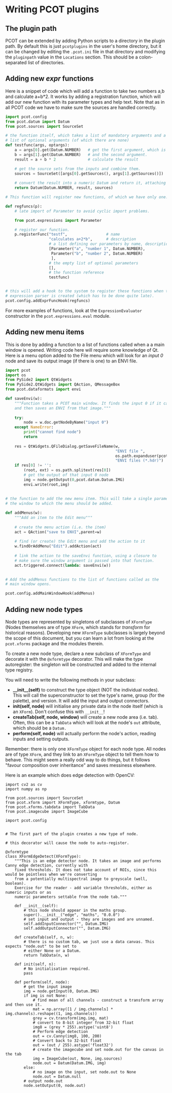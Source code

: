 # Writing PCOT plugins

## The plugin path
PCOT can be extended by adding Python scripts to a directory in the plugin
path. By default this is just ```pcotplugins``` in the user's home directory,
but it can be changed by editing the ```.pcot.ini``` file in that directory
and modifying the ```pluginpath``` value in the ```Locations``` section.
This should be a colon-separated list of directories.

## Adding new *expr* functions

Here is a snippet of code which will add a function to take two numbers a,b
and calculate a+b*2. It works by adding a registration function, which will
add our new function with its parameter types and help text. Note that as
in all PCOT code we have to make sure the sources are handled correctly.

```python
import pcot.config
from pcot.datum import Datum
from pcot.sources import SourceSet

# the function itself, which takes a list of mandatory arguments and a
# list of optional arguments (of which there are none)
def testfunc(args, optargs):
    a = args[0].get(Datum.NUMBER)   # get the first argument, which is numeric
    b = args[1].get(Datum.NUMBER)   # and the second argument.
    result = a + b * 2              # calculate the result

    # get the source sets from the inputs and combine them.
    sources = SourceSet([args[0].getSources(), args[1].getSources()])
    
    # convert the result into a numeric Datum and return it, attaching sources.
    return Datum(Datum.NUMBER, result, sources)

# This function will register new functions, of which we have only one.

def regfuncs(p):
    # late import of Parameter to avoid cyclic import problems.

    from pcot.expressions import Parameter

    # register our function.
    p.registerFunc("testf",                 # name
                   "calculates a+2*b",      # description
                   # a list defining our parameters by name, description and type
                   [Parameter("a", "number 1", Datum.NUMBER),
                    Parameter("b", "number 2", Datum.NUMBER)
                    ],
                   # the empty list of optional parameters
                   [],
                   # the function reference
                   testfunc)


# this will add a hook to the system to register these functions when the
# expression parser is created (which has to be done quite late).
pcot.config.addExprFuncHook(regfuncs)
```

For more examples of functions, look at the ```ExpressionEvaluator``` constructor
in the ```pcot.expressions.eval``` module.

## Adding new menu items

This is done by adding a function to a list of functions called when a
a main window is opened. Writing code here will require some knowledge of Qt.
Here is a menu option added to the File menu which will look for an
*input 0* node and save its output image (if there is one) to an ENVI file.


```python
import pcot
import os
from PySide2 import QtWidgets
from PySide2.QtWidgets import QAction, QMessageBox
from pcot.dataformats import envi

def saveEnvi(w):
    """Function takes a PCOT main window. It finds the input 0 if it can,
    and then saves an ENVI from that image."""
    
    try:
        node = w.doc.getNodeByName("input 0")
    except NameError:
        print("cannot find node")
        return
        
    res = QtWidgets.QFileDialog.getSaveFileName(w,
                                                "ENVI file ",
                                                os.path.expanduser(pcot.config.getDefaultDir('pcotfiles')),
                                                "ENVI files (*.hdr)")
    if res[0] != '':
        (root, ext) = os.path.splitext(res[0])
        # get the output of that input 0 node
        img = node.getOutput(0,pcot.datum.Datum.IMG)
        envi.write(root,img)
        
        
# the function to add the new menu item. This will take a single parameter:
# the window to which the menu should be added.

def addMenus(w):
    """Add an item to the Edit menu"""
    
    # create the menu action (i.e. the item)
    act = QAction("save to ENVI",parent=w)
    
    # find (or create) the Edit menu and add the action to it
    w.findOrAddMenu("Edit").addAction(act)
    
    # link the action to the saveEnvi function, using a closure to
    # make sure the window argument is passed into that function.
    act.triggered.connect(lambda: saveEnvi(w))
    

# Add the addMenus functions to the list of functions called as the
# main window opens.

pcot.config.addMainWindowHook(addMenus)
```

## Adding new node types

Node types are represented by singletons of subclasses of ```XFormType```
(Nodes themselves are of type ```XForm```, which stands for *transform* for
historical reasons). Developing new ```XFormType``` subclasses is largely
beyond the scope of this document, but you can learn a lot from looking at the
```pcot.xforms``` package and the modules therein.

To create a new node type, declare a new subclass of ```XFormType``` and decorate
it with the ```@xformtype``` decorator. This will make the type autoregister:
the singleton will be constructed and added to the internal type registry.

You will need to write the following methods in your subclass:

* **\_\_init\_\_(self)** to construct the type object (NOT the individual nodes).
This will call the superconstructor to set the type's name, group (for the
palette), and version. It will add the input and output connectors.
* **init(self, node)** will initialise any private data in the node itself
(which is an ```XForm```). Don't confuse this with ```__init__```!
* **createTab(self, node, window)** will create a new node area (i.e. tab).
Often, this can be a ```TabData``` which will look at the node's ```out```
attribute, which should be a ```Datum.```
* **perform(self, node)** will actually perform the node's action, reading inputs 
and setting outputs.

Remember: there is only one ```XFormType``` object for each node type. All nodes
are of type ```XForm```, and they link to an ```XFormType``` object to tell them
how to behave. This might seem a really odd way to do things, but it follows
"favour composition over inheritance" and saves messiness elsewhere.

Here is an example which does edge detection with OpenCV:

```
import cv2 as cv
import numpy as np

from pcot.sources import SourceSet
from pcot.xform import XFormType, xformtype, Datum
from pcot.xforms.tabdata import TabData
from pcot.imagecube import ImageCube

import pcot.config


# The first part of the plugin creates a new type of node.

# this decorator will cause the node to auto-register.

@xformtype
class XFormEdgeDetect(XFormType):
    """This is an edge detector node. It takes an image and performs Canny edge detection, currently with
    fixed thresholds. It does not take account of ROIs, since this would be pointless when we're converting
    from a potentially multispectral image to greyscale (well, boolean).
    Exercise for the reader - add variable thresholds, either as numeric inputs or as
    numeric parameters settable from the node tab."""

    def __init__(self):
        # this node should appear in the maths group.
        super().__init__("edge", "maths", "0.0.0")
        # set input and output - they are images and are unnamed.
        self.addInputConnector("", Datum.IMG)
        self.addOutputConnector("", Datum.IMG)

    def createTab(self, n, w):
        # there is no custom tab, we just use a data canvas. This expects "node.out" to be set to
        # either None or a Datum.
        return TabData(n, w)

    def init(self, n):
        # No initialisation required.
        pass

    def perform(self, node):
        # get the input image
        img = node.getInput(0, Datum.IMG)
        if img is not None:
            # find mean of all channels - construct a transform array and then use it.
            mat = np.array([1 / img.channels] * img.channels).reshape((1, img.channels))
            grey = cv.transform(img.img, mat)
            # convert to 8-bit integer from 32-bit float
            img8 = (grey * 255).astype('uint8')
            # Perform edge detection
            out = cv.Canny(img8, 100, 200)
            # Convert back to 32-bit float
            out = (out / 255).astype('float32')
            # create the imagecube and set node.out for the canvas in the tab
            img = ImageCube(out, None, img.sources)
            node.out = Datum(Datum.IMG, img)
        else:
            # no image on the input, set node.out to None
            node.out = Datum.null
        # output node.out
        node.setOutput(0, node.out)
```
